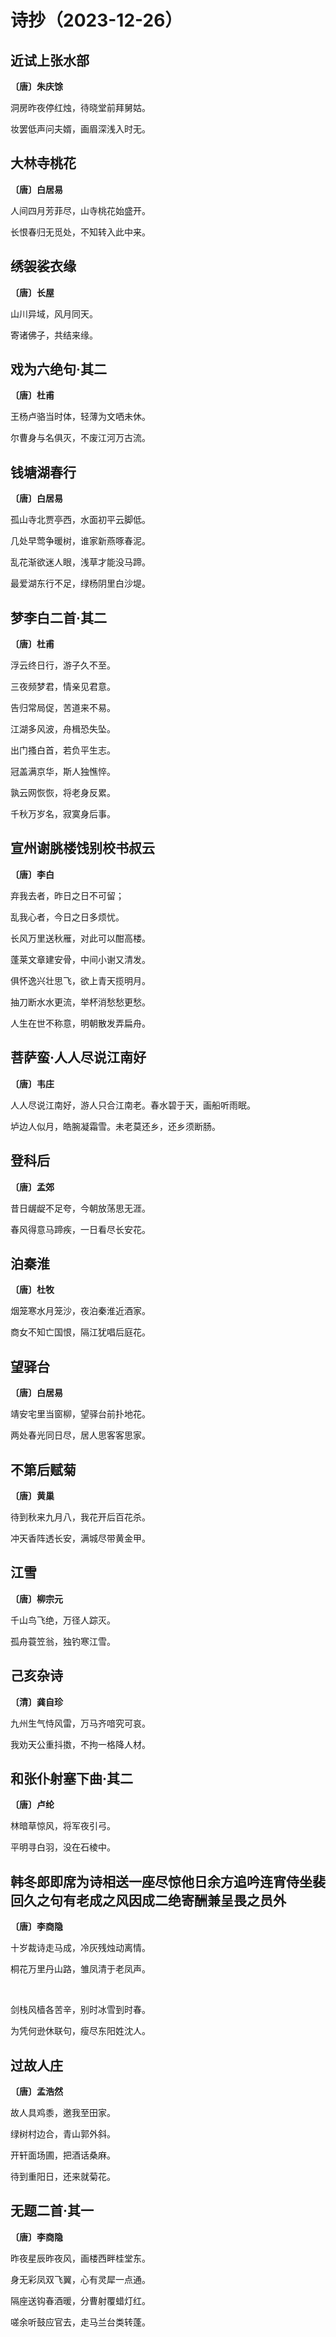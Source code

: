 # 诗抄（2023-12-26）

## 近试上张水部
**〔唐〕朱庆馀**

洞房昨夜停红烛，待晓堂前拜舅姑。

妆罢低声问夫婿，画眉深浅入时无。

## 大林寺桃花
**〔唐〕白居易**

人间四月芳菲尽，山寺桃花始盛开。

长恨春归无觅处，不知转入此中来。

## 绣袈裟衣缘
**〔唐〕长屋**

山川异域，风月同天。

寄诸佛子，共结来缘。

## 戏为六绝句·其二
**〔唐〕杜甫**

王杨卢骆当时体，轻薄为文哂未休。

尔曹身与名俱灭，不废江河万古流。

## 钱塘湖春行
**〔唐〕白居易**

孤山寺北贾亭西，水面初平云脚低。

几处早莺争暖树，谁家新燕啄春泥。

乱花渐欲迷人眼，浅草才能没马蹄。

最爱湖东行不足，绿杨阴里白沙堤。

## 梦李白二首·其二
**〔唐〕杜甫**

浮云终日行，游子久不至。

三夜频梦君，情亲见君意。

告归常局促，苦道来不易。

江湖多风波，舟楫恐失坠。

出门搔白首，若负平生志。

冠盖满京华，斯人独憔悴。

孰云网恢恢，将老身反累。

千秋万岁名，寂寞身后事。

## 宣州谢朓楼饯别校书叔云
**〔唐〕李白**

弃我去者，昨日之日不可留；

乱我心者，今日之日多烦忧。

长风万里送秋雁，对此可以酣高楼。

蓬莱文章建安骨，中间小谢又清发。

俱怀逸兴壮思飞，欲上青天揽明月。

抽刀断水水更流，举杯消愁愁更愁。

人生在世不称意，明朝散发弄扁舟。

## 菩萨蛮·人人尽说江南好
**〔唐〕韦庄**

人人尽说江南好，游人只合江南老。春水碧于天，画船听雨眠。

垆边人似月，皓腕凝霜雪。未老莫还乡，还乡须断肠。

## 登科后
**〔唐〕孟郊**

昔日龌龊不足夸，今朝放荡思无涯。

春风得意马蹄疾，一日看尽长安花。

## 泊秦淮
**〔唐〕杜牧**

烟笼寒水月笼沙，夜泊秦淮近酒家。

商女不知亡国恨，隔江犹唱后庭花。

## 望驿台
**〔唐〕白居易**

靖安宅里当窗柳，望驿台前扑地花。

两处春光同日尽，居人思客客思家。

## 不第后赋菊
**〔唐〕黄巢**

待到秋来九月八，我花开后百花杀。

冲天香阵透长安，满城尽带黄金甲。

## 江雪
**〔唐〕柳宗元**

千山鸟飞绝，万径人踪灭。

孤舟蓑笠翁，独钓寒江雪。

## 己亥杂诗
**〔清〕龚自珍**

九州生气恃风雷，万马齐喑究可哀。

我劝天公重抖擞，不拘一格降人材。

## 和张仆射塞下曲·其二
**〔唐〕卢纶**

林暗草惊风，将军夜引弓。

平明寻白羽，没在石棱中。

## 韩冬郎即席为诗相送一座尽惊他日余方追吟连宵侍坐裴回久之句有老成之风因成二绝寄酬兼呈畏之员外
**〔唐〕李商隐**

十岁裁诗走马成，冷灰残烛动离情。

桐花万里丹山路，雏凤清于老凤声。

<br>

剑栈风樯各苦辛，别时冰雪到时春。

为凭何逊休联句，瘦尽东阳姓沈人。

## 过故人庄
**〔唐〕孟浩然**

故人具鸡黍，邀我至田家。

绿树村边合，青山郭外斜。

开轩面场圃，把酒话桑麻。

待到重阳日，还来就菊花。

## 无题二首·其一
**〔唐〕李商隐**

昨夜星辰昨夜风，画楼西畔桂堂东。

身无彩凤双飞翼，心有灵犀一点通。

隔座送钩春酒暖，分曹射覆蜡灯红。

嗟余听鼓应官去，走马兰台类转蓬。
